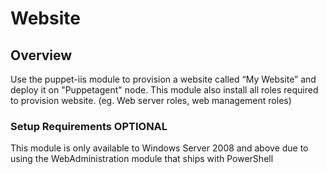 # Website

## Overview

Use the puppet-iis module to provision a website called “My Website” and deploy it on "Puppetagent" node.
This module also install all roles required to provision website. (eg. Web server roles, web management roles)


### Setup Requirements **OPTIONAL**

This module is only available to Windows Server 2008 and above due to using the WebAdministration module that ships with PowerShell

